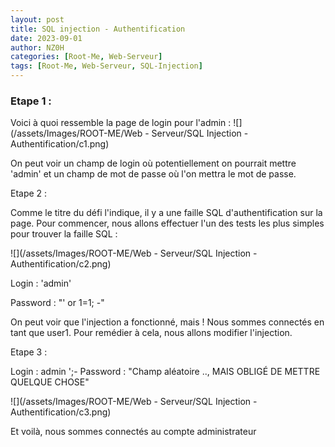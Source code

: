 ```yaml
---
layout: post
title: SQL injection - Authentification
date: 2023-09-01
author: NZ0H
categories: [Root-Me, Web-Serveur]
tags: [Root-Me, Web-Serveur, SQL-Injection]
---
```


### Etape 1 : 

Voici à quoi ressemble la page de login pour l'admin :
![](/assets/Images/ROOT-ME/Web - Serveur/SQL Injection - Authentification/c1.png)

On peut voir un champ de login où potentiellement on pourrait mettre 'admin' et un champ de mot de passe où l'on mettra le mot de passe.

Etape 2 : 

Comme le titre du défi l'indique, il y a une faille SQL d'authentification sur la page. Pour commencer, nous allons effectuer l'un des tests les plus simples pour trouver la faille SQL :

![](/assets/Images/ROOT-ME/Web - Serveur/SQL Injection - Authentification/c2.png)


Login : 'admin'

Password : "' or 1=1; -"

On peut voir que l'injection a fonctionné, mais ! Nous sommes connectés en tant que user1. Pour remédier à cela, nous allons modifier l'injection.

Etape 3 : 

Login : admin ';-
Password :  "Champ aléatoire ..,  MAIS OBLIGÉ DE METTRE QUELQUE CHOSE"

![](/assets/Images/ROOT-ME/Web - Serveur/SQL Injection - Authentification/c3.png)


Et voilà, nous sommes connectés au compte administrateur